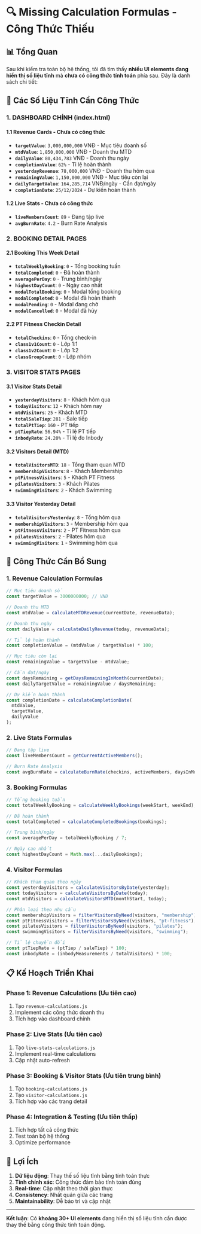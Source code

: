# 🔍 Missing Calculation Formulas - Công Thức Thiếu

## 📊 Tổng Quan

Sau khi kiểm tra toàn bộ hệ thống, tôi đã tìm thấy **nhiều UI elements đang hiển thị số liệu tĩnh** mà **chưa có công thức tính toán** phía sau. Đây là danh sách chi tiết:

## 🎯 **Các Số Liệu Tĩnh Cần Công Thức**

### 1. **DASHBOARD CHÍNH (index.html)**

#### 1.1 **Revenue Cards - Chưa có công thức**

- **`targetValue`**: `3,000,000,000` VNĐ - Mục tiêu doanh số
- **`mtdValue`**: `1,850,000,000` VNĐ - Doanh thu MTD
- **`dailyValue`**: `80,434,783` VNĐ - Doanh thu ngày
- **`completionValue`**: `62%` - Tỉ lệ hoàn thành
- **`yesterdayRevenue`**: `78,000,000` VNĐ - Doanh thu hôm qua
- **`remainingValue`**: `1,150,000,000` VNĐ - Mục tiêu còn lại
- **`dailyTargetValue`**: `164,285,714` VNĐ/ngày - Cần đạt/ngày
- **`completionDate`**: `25/12/2024` - Dự kiến hoàn thành

#### 1.2 **Live Stats - Chưa có công thức**

- **`liveMembersCount`**: `89` - Đang tập live
- **`avgBurnRate`**: `4.2` - Burn Rate Analysis

### 2. **BOOKING DETAIL PAGES**

#### 2.1 **Booking This Week Detail**

- **`totalWeeklyBooking`**: `0` - Tổng booking tuần
- **`totalCompleted`**: `0` - Đã hoàn thành
- **`averagePerDay`**: `0` - Trung bình/ngày
- **`highestDayCount`**: `0` - Ngày cao nhất
- **`modalTotalBooking`**: `0` - Modal tổng booking
- **`modalCompleted`**: `0` - Modal đã hoàn thành
- **`modalPending`**: `0` - Modal đang chờ
- **`modalCancelled`**: `0` - Modal đã hủy

#### 2.2 **PT Fitness Checkin Detail**

- **`totalCheckins`**: `0` - Tổng check-in
- **`class1v1Count`**: `0` - Lớp 1:1
- **`class1v2Count`**: `0` - Lớp 1:2
- **`classGroupCount`**: `0` - Lớp nhóm

### 3. **VISITOR STATS PAGES**

#### 3.1 **Visitor Stats Detail**

- **`yesterdayVisitors`**: `8` - Khách hôm qua
- **`todayVisitors`**: `12` - Khách hôm nay
- **`mtdVisitors`**: `25` - Khách MTD
- **`totalSaleTiep`**: `281` - Sale tiếp
- **`totalPtTiep`**: `160` - PT tiếp
- **`ptTiepRate`**: `56.94%` - Tỉ lệ PT tiếp
- **`inbodyRate`**: `24.20%` - Tỉ lệ đo Inbody

#### 3.2 **Visitors Detail (MTD)**

- **`totalVisitorsMTD`**: `18` - Tổng tham quan MTD
- **`membershipVisitors`**: `8` - Khách Membership
- **`ptFitnessVisitors`**: `5` - Khách PT Fitness
- **`pilatesVisitors`**: `3` - Khách Pilates
- **`swimmingVisitors`**: `2` - Khách Swimming

#### 3.3 **Visitor Yesterday Detail**

- **`totalVisitorsYesterday`**: `8` - Tổng hôm qua
- **`membershipVisitors`**: `3` - Membership hôm qua
- **`ptFitnessVisitors`**: `2` - PT Fitness hôm qua
- **`pilatesVisitors`**: `2` - Pilates hôm qua
- **`swimmingVisitors`**: `1` - Swimming hôm qua

## 🚀 **Công Thức Cần Bổ Sung**

### **1. Revenue Calculation Formulas**

```javascript
// Mục tiêu doanh số
const targetValue = 3000000000; // VNĐ

// Doanh thu MTD
const mtdValue = calculateMTDRevenue(currentDate, revenueData);

// Doanh thu ngày
const dailyValue = calculateDailyRevenue(today, revenueData);

// Tỉ lệ hoàn thành
const completionValue = (mtdValue / targetValue) * 100;

// Mục tiêu còn lại
const remainingValue = targetValue - mtdValue;

// Cần đạt/ngày
const daysRemaining = getDaysRemainingInMonth(currentDate);
const dailyTargetValue = remainingValue / daysRemaining;

// Dự kiến hoàn thành
const completionDate = calculateCompletionDate(
  mtdValue,
  targetValue,
  dailyValue
);
```

### **2. Live Stats Formulas**

```javascript
// Đang tập live
const liveMembersCount = getCurrentActiveMembers();

// Burn Rate Analysis
const avgBurnRate = calculateBurnRate(checkins, activeMembers, daysInMonth);
```

### **3. Booking Formulas**

```javascript
// Tổng booking tuần
const totalWeeklyBooking = calculateWeeklyBookings(weekStart, weekEnd);

// Đã hoàn thành
const totalCompleted = calculateCompletedBookings(bookings);

// Trung bình/ngày
const averagePerDay = totalWeeklyBooking / 7;

// Ngày cao nhất
const highestDayCount = Math.max(...dailyBookings);
```

### **4. Visitor Formulas**

```javascript
// Khách tham quan theo ngày
const yesterdayVisitors = calculateVisitorsByDate(yesterday);
const todayVisitors = calculateVisitorsByDate(today);
const mtdVisitors = calculateVisitorsMTD(monthStart, today);

// Phân loại theo nhu cầu
const membershipVisitors = filterVisitorsByNeed(visitors, "membership");
const ptFitnessVisitors = filterVisitorsByNeed(visitors, "pt-fitness");
const pilatesVisitors = filterVisitorsByNeed(visitors, "pilates");
const swimmingVisitors = filterVisitorsByNeed(visitors, "swimming");

// Tỉ lệ chuyển đổi
const ptTiepRate = (ptTiep / saleTiep) * 100;
const inbodyRate = (inbodyMeasurements / totalVisitors) * 100;
```

## 📋 **Kế Hoạch Triển Khai**

### **Phase 1: Revenue Calculations (Ưu tiên cao)**

1. Tạo `revenue-calculations.js`
2. Implement các công thức doanh thu
3. Tích hợp vào dashboard chính

### **Phase 2: Live Stats (Ưu tiên cao)**

1. Tạo `live-stats-calculations.js`
2. Implement real-time calculations
3. Cập nhật auto-refresh

### **Phase 3: Booking & Visitor Stats (Ưu tiên trung bình)**

1. Tạo `booking-calculations.js`
2. Tạo `visitor-calculations.js`
3. Tích hợp vào các trang detail

### **Phase 4: Integration & Testing (Ưu tiên thấp)**

1. Tích hợp tất cả công thức
2. Test toàn bộ hệ thống
3. Optimize performance

## 🎯 **Lợi Ích**

1. **Dữ liệu động**: Thay thế số liệu tĩnh bằng tính toán thực
2. **Tính chính xác**: Công thức đảm bảo tính toán đúng
3. **Real-time**: Cập nhật theo thời gian thực
4. **Consistency**: Nhất quán giữa các trang
5. **Maintainability**: Dễ bảo trì và cập nhật

---

**Kết luận**: Có **khoảng 30+ UI elements** đang hiển thị số liệu tĩnh cần được thay thế bằng công thức tính toán động.




